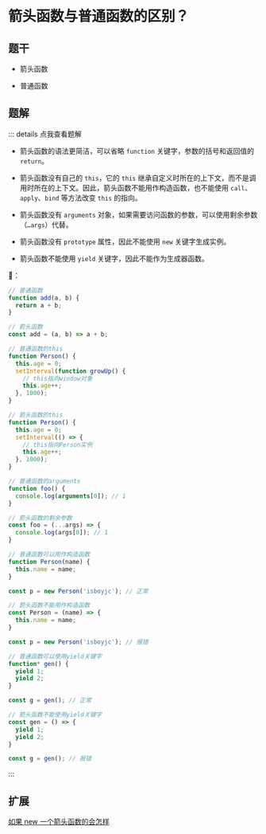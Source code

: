 # 箭头函数与普通函数的区别？

## 题干

- 箭头函数

- 普通函数

## 题解

::: details 点我查看题解

- 箭头函数的语法更简洁，可以省略 `function` 关键字，参数的括号和返回值的 `return`。

- 箭头函数没有自己的 `this`，它的 `this` 继承自定义时所在的上下文，而不是调用时所在的上下文。因此，箭头函数不能用作构造函数，也不能使用 `call`、`apply`、`bind` 等方法改变 `this` 的指向。

- 箭头函数没有 `arguments` 对象，如果需要访问函数的参数，可以使用剩余参数（`…args`）代替。

- 箭头函数没有 `prototype` 属性，因此不能使用 `new` 关键字生成实例。

- 箭头函数不能使用 `yield` 关键字，因此不能作为生成器函数。


🌰：

```js
// 普通函数
function add(a, b) {
  return a + b;
}

// 箭头函数
const add = (a, b) => a + b;

// 普通函数的this
function Person() {
  this.age = 0;
  setInterval(function growUp() {
    // this指向window对象
    this.age++;
  }, 1000);
}

// 箭头函数的this
function Person() {
  this.age = 0;
  setInterval(() => {
    // this指向Person实例
    this.age++;
  }, 1000);
}

// 普通函数的arguments
function foo() {
  console.log(arguments[0]); // 1
}

// 箭头函数的剩余参数
const foo = (...args) => {
  console.log(args[0]); // 1
}

// 普通函数可以用作构造函数
function Person(name) {
  this.name = name;
}

const p = new Person('isboyjc'); // 正常

// 箭头函数不能用作构造函数
const Person = (name) => {
  this.name = name;
}

const p = new Person('isboyjc'); // 报错

// 普通函数可以使用yield关键字
function* gen() {
  yield 1;
  yield 2;
}

const g = gen(); // 正常

// 箭头函数不能使用yield关键字
const gen = () => {
  yield 1;
  yield 2;
}

const g = gen(); // 报错
```

:::

## 扩展

[如果 new 一个箭头函数的会怎样](./050020_new_arrow_function.md)
